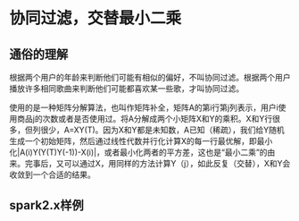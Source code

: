 # 协同过滤，交替最小二乘

## 通俗的理解

  根据两个用户的年龄来判断他们可能有相似的偏好，不叫协同过滤。根据两个用户播放许多相同歌曲来判断他们可能都喜欢某一些歌，才叫协同过滤。

  使用的是一种矩阵分解算法，也叫作矩阵补全，矩阵A的第i行第j列表示，用户i使用商品j的次数或者是否使用过。将A分解成两个小矩阵X和Y的乘积。X和Y行很多，但列很少，A=XY(T)。因为X和Y都是未知数，A已知（稀疏），我们给Y随机生成一个初始矩阵，然后通过线性代数并行化计算X的每一行最优解，即最小化|A(i)Y(Y(T)Y(-1))-X(i)|，或者最小化两者的平方差，这也是“最小二乘”的由来。完事后，又可以通过X，用同样的方法计算Y（j），如此反复（交替），X和Y会收敛到一个合适的结果。

## spark2.x样例
